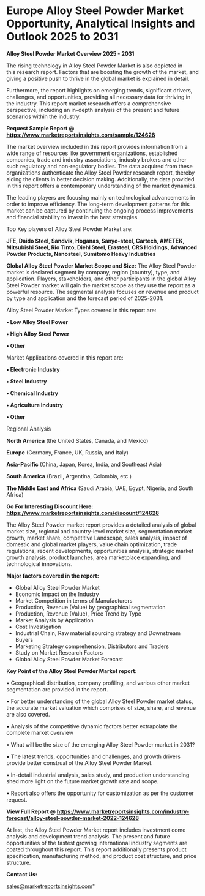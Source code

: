 # Europe Alloy Steel Powder Market Opportunity, Analytical Insights and Outlook 2025 to 2031

<Strong> Alloy Steel Powder Market Overview 2025 - 2031</strong>

The rising technology in Alloy Steel Powder Market is also depicted in this research report. Factors that are boosting the growth of the market, and giving a positive push to thrive in the global market is explained in detail.

Furthermore, the report highlights on emerging trends, significant drivers, challenges, and opportunities, providing all necessary data for thriving in the industry. This report market research offers a comprehensive perspective, including an in-depth analysis of the present and future scenarios within the industry.

<strong>Request Sample Report @ <a href=https://www.marketreportsinsights.com/sample/124628>https://www.marketreportsinsights.com/sample/124628</a></strong>

The market overview included in this report provides information from a wide range of resources like government organizations, established companies, trade and industry associations, industry brokers and other such regulatory and non-regulatory bodies. The data acquired from these organizations authenticate the Alloy Steel Powder research report, thereby aiding the clients in better decision making. Additionally, the data provided in this report offers a contemporary understanding of the market dynamics.

The leading players are focusing mainly on technological advancements in order to improve efficiency. The long-term development patterns for this market can be captured by continuing the ongoing process improvements and financial stability to invest in the best strategies.

Top Key players of Alloy Steel Powder Market are:

<strong>JFE, Daido Steel, Sandvik, Hoganas, Sanyo-steel, Cartech, AMETEK, Mitsubishi Steel, Rio Tinto, Diehl Steel, Erasteel, CRS Holdings, Advanced Powder Products, Nanosteel, Sumitomo Heavy Industries</strong>

<strong><b>Global Alloy Steel Powder Market Scope and Size:</b></strong>
The Alloy Steel Powder market is declared segment by company, region (country), type, and application. Players, stakeholders, and other participants in the global Alloy Steel Powder market will gain the market scope as they use the report as a powerful resource. The segmental analysis focuses on revenue and product by type and application and the forecast period of 2025-2031.

Alloy Steel Powder Market Types covered in this report are:

<strong>• Low Alloy Steel Power

• High Alloy Steel Power

• Other</strong>

Market Applications covered in this report are:

<strong>• Electronic Industry

• Steel Industry

• Chemical Industry

• Agriculture Industry

• Other</strong> 

Regional Analysis

<strong>North America</strong> (the United States, Canada, and Mexico)

<strong>Europe</strong> (Germany, France, UK, Russia, and Italy)

<strong>Asia-Pacific</strong> (China, Japan, Korea, India, and Southeast Asia)

<strong>South America</strong> (Brazil, Argentina, Colombia, etc.)

<strong>The Middle East and Africa</strong> (Saudi Arabia, UAE, Egypt, Nigeria, and South Africa)

<strong>Go For Interesting Discount Here: <a href=https://www.marketreportsinsights.com/discount/124628>https://www.marketreportsinsights.com/discount/124628</a></strong>

The Alloy Steel Powder market report provides a detailed analysis of global market size, regional and country-level market size, segmentation market growth, market share, competitive Landscape, sales analysis, impact of domestic and global market players, value chain optimization, trade regulations, recent developments, opportunities analysis, strategic market growth analysis, product launches, area marketplace expanding, and technological innovations.

<strong><b>Major factors covered in the report:</b></strong>
<ul>
  <li>Global Alloy Steel Powder Market </li>
  <li>Economic Impact on the Industry</li>
  <li>Market Competition in terms of Manufacturers</li>
  <li>Production, Revenue (Value) by geographical segmentation</li>
  <li>Production, Revenue (Value), Price Trend by Type</li>
  <li>Market Analysis by Application</li>
  <li>Cost Investigation</li>
  <li>Industrial Chain, Raw material sourcing strategy and Downstream Buyers</li>
  <li>Marketing Strategy comprehension, Distributors and Traders</li>
  <li>Study on Market Research Factors</li>
  <li>Global Alloy Steel Powder Market Forecast</li>
</ul>

<strong><b>Key Point of the Alloy Steel Powder Market report:</b></strong>

• Geographical distribution, company profiling, and various other market segmentation are provided in the report.

• For better understanding of the global Alloy Steel Powder market status, the accurate market valuation which comprises of size, share, and revenue are also covered.

• Analysis of the competitive dynamic factors better extrapolate the complete market overview

• What will be the size of the emerging Alloy Steel Powder market in 2031?

• The latest trends, opportunities and challenges, and growth drivers provide better construal of the Alloy Steel Powder Market.

• In-detail industrial analysis, sales study, and production understanding shed more light on the future market growth rate and scope.

• Report also offers the opportunity for customization as per the customer request.

<strong><b>View Full Report @ <a href=https://www.marketreportsinsights.com/industry-forecast/alloy-steel-powder-market-2022-124628>https://www.marketreportsinsights.com/industry-forecast/alloy-steel-powder-market-2022-124628</a></b></strong>


At last, the Alloy Steel Powder Market report includes investment come analysis and development trend analysis. The present and future opportunities of the fastest growing international industry segments are coated throughout this report. This report additionally presents product specification, manufacturing method, and product cost structure, and price structure.

<strong>Contact Us:</strong>

sales@marketreportsinsights.com"
